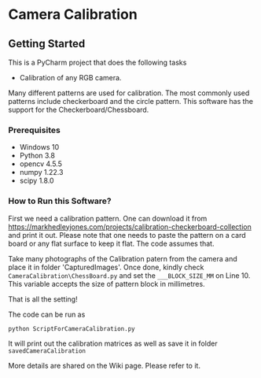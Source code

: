# Camera Calibration

## Getting Started
This is a PyCharm project that does the following tasks
*   Calibration of any RGB camera. 

Many different patterns are used for calibration. The most commonly used patterns include checkerboard and the circle pattern. This software has the support for the Checkerboard/Chessboard. 

### Prerequisites
* Windows 10
* Python 3.8 
* opencv 4.5.5
* numpy 1.22.3 
* scipy 1.8.0

### How to Run this Software?
First we need a calibration pattern. One can download it from https://markhedleyjones.com/projects/calibration-checkerboard-collection and print it out. Please note 
that one needs to paste the pattern on a card board or any flat surface to keep it flat. The code assumes that. 

Take many photographs of the Calibration patern from the camera and place it in folder 'CapturedImages'. Once done, kindly check
```CameraCalibration\ChessBoard.py``` and set the ```___BLOCK_SIZE_MM``` on Line 10. This variable accepts the size of pattern block in millimetres.

That is all the setting! 

The code can be run as 
```python
python ScriptForCameraCalibration.py
```
It will print out the calibration matrices as well as save it in folder ```savedCameraCalibration```


More details are shared on the Wiki page. Please refer to it.

